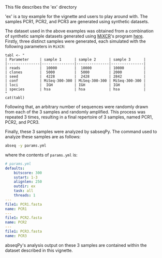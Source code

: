 This file describes the 'ex' directory

'ex' is a toy example for the vignette and users to play around with.
The samples PCR1, PCR2, and PCR3 are generated using synthetic datasets.

The dataset used in the above examples
was obtained from a combination of synthetic sample datasets generated
using [MiXCR](https://github.com/milaboratory/mixcr)'s program 
[here](http://files.milaboratory.com/mixcr/paper/mixcr-test-1.2-SNAPSHOT.jar). 
Firstly, three distinct samples were generated, each simulated with the following parameters
in `MiXCR`:

```{r mixr-test-params, echo=FALSE, message=FALSE, warnings=FALSE, results='asis'}
tabl <- "
| Parameter     | sample 1      | sample 2      | sample 3      |
|---------------|---------------|---------------|---------------|
| reads         |  10000        |  10000        | 10000         |
| clones        |  5000         |  5000         | 2000          |
| seed          |  4228         |  2428         | 2842          |
| conf          | MiSeq-300-300 | MiSeq-300-300 | MiSeq-300-300 |
| loci          |  IGH          | IGH           | IGH           |
| species       | hsa           | hsa           | hsa           |
"
cat(tabl)
```

Following that, an arbitrary number of sequences were randomly
drawn from each of the 3 samples and randomly amplified.
This process was repeated 3 times, resulting in a final repertoire
of 3 samples, named PCR1, PCR2, and PCR3.

Finally, these 3 samples were analyzed by sabseqPy. The command used to
analyze these samples are as follows:

```bash
abseq -y params.yml
```

where the contents of `params.yml` is:

```yaml
# params.yml
defaults:
    bitscore: 300
    sstart: 1-3
    alignlen: 250
    outdir: ex
    task: all
    threads: 1
---
file1: PCR1.fasta
name: PCR1
---
file1: PCR2.fasta
name: PCR2
---
file1: PCR3.fasta
name: PCR3
```

abseqPy's analysis output on these 3 samples are contained
within the dataset described in this vignette.


